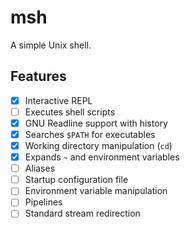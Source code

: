 # msh

A simple Unix shell.

## Features

- [x] Interactive REPL
- [ ] Executes shell scripts
- [x] GNU Readline support with history
- [x] Searches `$PATH` for executables
- [x] Working directory manipulation (`cd`)
- [x] Expands `~` and environment variables
- [ ] Aliases
- [ ] Startup configuration file
- [ ] Environment variable manipulation
- [ ] Pipelines
- [ ] Standard stream redirection
